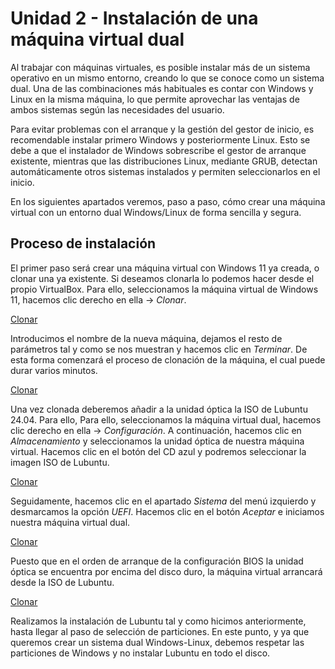 # Unidad 2 - Instalación de una máquina virtual dual

Al trabajar con máquinas virtuales, es posible instalar más de un sistema operativo en un mismo entorno, creando lo que se conoce como un sistema dual. Una de las combinaciones más habituales es contar con Windows y Linux en la misma máquina, lo que permite aprovechar las ventajas de ambos sistemas según las necesidades del usuario.

Para evitar problemas con el arranque y la gestión del gestor de inicio, es recomendable instalar primero Windows y posteriormente Linux. Esto se debe a que el instalador de Windows sobrescribe el gestor de arranque existente, mientras que las distribuciones Linux, mediante GRUB, detectan automáticamente otros sistemas instalados y permiten seleccionarlos en el inicio.

En los siguientes apartados veremos, paso a paso, cómo crear una máquina virtual con un entorno dual Windows/Linux de forma sencilla y segura.

## Proceso de instalación

El primer paso será crear una máquina virtual con Windows 11 ya creada, o clonar una ya existente. Si deseamos clonarla lo podemos hacer desde el propio VirtualBox. Para ello, seleccionamos la máquina virtual de Windows 11, hacemos clic derecho en ella -> *Clonar*.

[Clonar](assets/images/ud2/img74.png)

Introducimos el nombre de la nueva máquina, dejamos el resto de parámetros tal y como se nos muestran y hacemos clic en *Terminar*. De esta forma comenzará el proceso de clonación de la máquina, el cual puede durar varios minutos.

[Clonar](assets/images/ud2/img75.png)

Una vez clonada deberemos añadir a la unidad óptica la ISO de Lubuntu 24.04. Para ello, Para ello, seleccionamos la máquina virtual dual, hacemos clic derecho en ella -> *Configuración*. A continuación, hacemos clic en *Almacenamiento* y seleccionamos la unidad óptica de nuestra máquina virtual. Hacemos clic en el botón del CD azul y podremos seleccionar la imagen ISO de Lubuntu. 

[Clonar](assets/images/ud2/img76.png)

Seguidamente, hacemos clic en el apartado *Sistema* del menú izquierdo y desmarcamos la opción *UEFI*. Hacemos clic en el botón *Aceptar* e iniciamos nuestra máquina virtual dual.

[Clonar](assets/images/ud2/img77.png)

Puesto que en el orden de arranque de la configuración BIOS la unidad óptica se encuentra por encima del disco duro, la máquina virtual arrancará desde la ISO de Lubuntu.

[Clonar](assets/images/ud2/img78.png)

Realizamos la instalación de Lubuntu tal y como hicimos anteriormente, hasta llegar al paso de selección de particiones. En este punto, y ya que queremos crear un sistema dual Windows-Linux, debemos respetar las particiones de Windows y no instalar Lubuntu en todo el disco.

